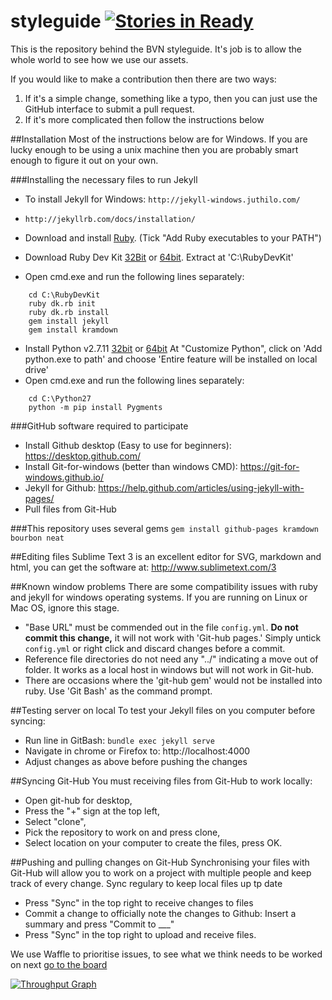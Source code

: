 # styleguide [![Stories in Ready](https://badge.waffle.io/bvn-architecture/styleguide.png?label=ready&title=Ready)](http://waffle.io/bvn-architecture/styleguide)

This is the repository behind the BVN styleguide. It's job is to allow the whole world to see how we use our assets.

If you would like to make a contribution then there are two ways:

1. If it's a simple change, something like a typo, then you can just use the GitHub interface to submit a pull request.
2. If it's more complicated then follow the instructions below

##Installation
Most of the instructions below are for Windows. If you are lucky enough to be using a unix machine then you are probably smart enough to figure it out on your own.

###Installing the necessary files to run Jekyll
* To install Jekyll for Windows: `http://jekyll-windows.juthilo.com/`
* `http://jekyllrb.com/docs/installation/`


* Download and install [Ruby](https://cache.ruby-lang.org/pub/ruby/2.0/ruby-2.0.0-p647.tar.gz "Title"). (Tick "Add Ruby executables to your PATH")
* Download Ruby Dev Kit [32Bit](dl.bintray.com/oneclick/rubyinstaller/DevKit-mingw64-32-4.7.2-20130224-1151-sfx.exe) or [64bit](dl.bintray.com/oneclick/rubyinstaller/DevKit-mingw64-64-4.7.2-20130224-1432-sfx.exe). Extract at 'C:\RubyDevKit\'
* Open cmd.exe and run the following lines separately: 
```
    cd C:\RubyDevKit
    ruby dk.rb init
    ruby dk.rb install
    gem install jekyll
    gem install kramdown
```
* Install Python v2.7.11 [32bit](https://www.python.org/ftp/python/2.7.11/python-2.7.11.msi) or [64bit](https://www.python.org/ftp/python/2.7.11/python-2.7.11.amd64.msi) At "Customize Python", click on 'Add python.exe to path' and choose 'Entire feature will be installed on local drive'
* Open cmd.exe and run the following lines separately:
```
    cd C:\Python27
    python -m pip install Pygments
```    



###GitHub software required to participate
* Install Github desktop (Easy to use for beginners): https://desktop.github.com/
* Install Git-for-windows (better than windows CMD): https://git-for-windows.github.io/
* Jekyll for Github: https://help.github.com/articles/using-jekyll-with-pages/
* Pull files from Git-Hub

###This repository uses several gems
`gem install github-pages kramdown bourbon neat`

##Editing files
Sublime Text 3 is an excellent editor for SVG, markdown and html, you can get the software at: http://www.sublimetext.com/3

##Known window problems
There are some compatibility issues with ruby and jekyll for windows operating systems. If you are running on Linux or Mac OS, ignore this stage.
* "Base URL" must be commended out in the file `config.yml`. **Do not commit this change,** it will not work with 'Git-hub pages.' Simply untick `config.yml` or right click and discard changes before a commit.
* Reference file directories do not need any "../" indicating a move out of folder. It works as a local host in windows but will not work in Git-hub.
* There are occasions where the 'git-hub gem' would not be installed into ruby. Use 'Git Bash' as the command prompt.

##Testing server on local
To test your Jekyll files on you computer before syncing:
* Run line in GitBash: `bundle exec jekyll serve`
* Navigate in chrome or Firefox to: http://localhost:4000
* Adjust changes as above before pushing the changes

##Syncing Git-Hub
You must receiving files from Git-Hub to work locally:
* Open git-hub for desktop,
* Press the "+" sign at the top left,
* Select "clone",
* Pick the repository to work on and press clone,
* Select location on your computer to create the files, press OK.

##Pushing and pulling changes on Git-Hub
Synchronising your files with Git-Hub will allow you to work on a project with multiple people and keep track of every change. Sync regulary to keep local files up tp date
* Press "Sync" in the top right to receive changes to files
* Commit a change to officially note the changes to Github: Insert a summary and press "Commit to ___"
* Press "Sync" in the top right to upload and receive files.

We use Waffle to prioritise issues, to see what we think needs to be worked on next [go to the board](https://waffle.io/bvn-architecture/styleguide)

[![Throughput Graph](https://graphs.waffle.io/bvn-architecture/styleguide/throughput.svg)](https://waffle.io/bvn-architecture/styleguide/metrics)
